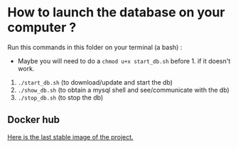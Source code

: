 # How to launch the database on your computer ?

Run this commands in this folder on your terminal (a bash) :

* Maybe you will need to do a `chmod u+x start_db.sh` before 1. if it doesn't work.

1. `./start_db.sh` (to download/update and start the db)
2. `./show_db.sh` (to obtain a mysql shell and see/communicate with the db)
3. `./stop_db.sh` (to stop the db)

## Docker hub

[Here is the last stable image of the project.](https://hub.docker.com/r/mdeboute/hotel-sql/tags?page=1&ordering=last_updated)
